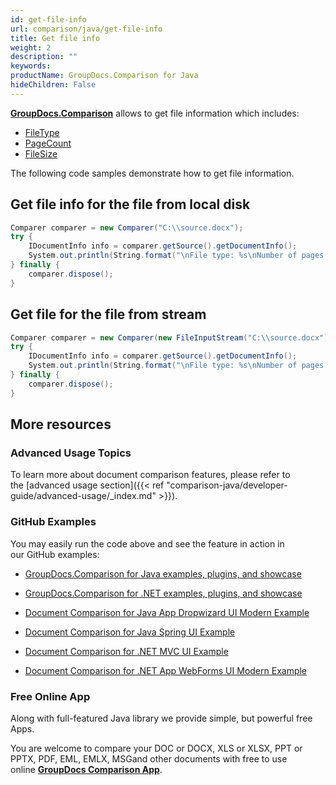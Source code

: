 ```yaml
---
id: get-file-info
url: comparison/java/get-file-info
title: Get file info
weight: 2
description: ""
keywords: 
productName: GroupDocs.Comparison for Java
hideChildren: False
---
```

**[GroupDocs.Comparison](https://products.groupdocs.com/comparison/java)** allows to get file information which includes:

*   [FileType](https://apireference.groupdocs.com/comparison/java/com.groupdocs.comparison.interfaces/IDocumentInfo#getFileType())
*   [PageCount](https://apireference.groupdocs.com/comparison/java/com.groupdocs.comparison.interfaces/IDocumentInfo#getPageCount())
*   [FileSize](https://apireference.groupdocs.com/comparison/java/com.groupdocs.comparison.interfaces/IDocumentInfo#getSize())

The following code samples demonstrate how to get file information.

## Get file info for the file from local disk

```csharp
Comparer comparer = new Comparer("C:\\source.docx");
try {
    IDocumentInfo info = comparer.getSource().getDocumentInfo();
    System.out.println(String.format("\nFile type: %s\nNumber of pages: %d\nDocument size: %d bytes", info.getFileType().getFileFormat(), info.getPageCount(), info.getSize()));
} finally {
    comparer.dispose();
}
```

## Get file for the file from stream

```csharp
Comparer comparer = new Comparer(new FileInputStream("C:\\source.docx"));
try {
    IDocumentInfo info = comparer.getSource().getDocumentInfo();
    System.out.println(String.format("\nFile type: %s\nNumber of pages: %d\nDocument size: %d bytes", info.getFileType().getFileFormat(), info.getPageCount(), info.getSize()));
} finally {
    comparer.dispose();
}
```

## More resources

### Advanced Usage Topics

To learn more about document comparison features, please refer to the [advanced usage section]({{< ref "comparison-java/developer-guide/advanced-usage/_index.md" >}}).

### GitHub Examples

You may easily run the code above and see the feature in action in our GitHub examples:

*   [GroupDocs.Comparison for Java examples, plugins, and showcase](https://github.com/groupdocs-comparison/GroupDocs.Comparison-for-Java)
    
*   [GroupDocs.Comparison for .NET examples, plugins, and showcase](https://github.com/groupdocs-comparison/GroupDocs.Comparison-for-.NET)
*   [Document Comparison for Java App Dropwizard UI Modern Example](https://github.com/groupdocs-comparison/GroupDocs.Comparison-for-Java-Dropwizard)
    
*   [Document Comparison for Java Spring UI Example](https://github.com/groupdocs-comparison/GroupDocs.Comparison-for-Java-Spring)
    
*   [Document Comparison for .NET MVC UI Example](https://github.com/groupdocs-comparison/GroupDocs.Comparison-for-.NET-MVC)
    
*   [Document Comparison for .NET App WebForms UI Modern Example](https://github.com/groupdocs-comparison/GroupDocs.Comparison-for-.NET-WebForms)
    

### Free Online App

Along with full-featured Java library we provide simple, but powerful free Apps.

You are welcome to compare your DOC or DOCX, XLS or XLSX, PPT or PPTX, PDF, EML, EMLX, MSGand other documents with free to use online **[GroupDocs Comparison App](https://products.groupdocs.app/comparison)**.
